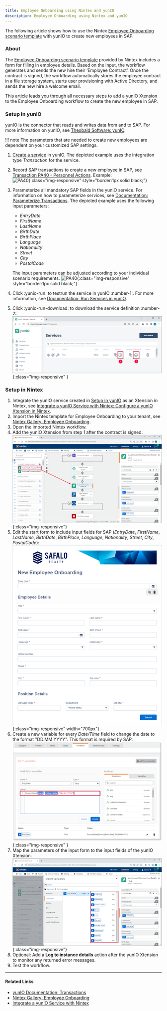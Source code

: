 ```yaml
---
title: Employee Onboarding using Nintex and yunIO
description: Employee Onboarding using Nintex and yunIO
---
```


The following article shows how to use the Nintex [Employee Onboarding scenario template](https://gallery.nintex.com/t/employee-onboarding) with yunIO to create new employees in SAP.<br>


### About

The [Employee Onboarding scenario template](https://gallery.nintex.com/t/employee-onboarding) provided by Nintex includes a form for filling in employee details. 
Based on the input, the workflow generates and sends the new hire their ‘Employee Contract’. 
Once the contract is signed, the workflow automatically stores the employee contract in a file storage system, starts user provisioning with Active Directory, and sends the new hire a welcome email.

This article leads you through all necessary steps to add a yunIO Xtension to the Employee Onboarding workflow to create the new employee in SAP.

### Setup in yunIO

yunIO is the connector that reads and writes data from and to SAP.
For more information on yunIO, see [Theobald Software: yunIO](https://theobald-software.com/en/yunio/).

!!! note
    The parameters that are needed to create new employees are dependent on your customized SAP settings.

1. [Create a service](../getting-started.md/#create-a-service) in yunIO.
The depicted example uses the integration type *Transaction* for the service.
2. Record SAP transactions to create a new employee in SAP, see [Transaction PA40 - Personnel Actions](transaction-pa40.md). Example:<br>
![PA40](../assets/images/yunio/articles/pa40.gif){:class="img-responsive"  style="border:1px solid black;"}
3. Parameterize all mandatory SAP fields in the yunIO service. 
For information on how to parameterize services, see [Documentation: Parameterize Transactions](../documentation/transactions/transactions.md/#parameterize-transactions).
The depicted example uses the following input parameters:
	- *EntryDate*
	- *FirstName*
	- *LastName*
	- *BirthDate*
	- *BirthPlace*
	- *Language*
	- *Nationality*
	- *Street*
	- *City*
	- *PostalCode*
	
	The input parameters can be adjusted according to your individual scenario requirements.
	![PA40](../assets/images/yunio/articles/pa40-parameters.gif){:class="img-responsive"  style="border:1px solid black;"}
4. Click :yunio-run: to testrun the service in yunIO :number-1:. For more information, see [Documentation: Run Services in yunIO](../documentation/run-services.md/#run-services-in-yunio).
5. Click :yunio-run-download: to download the service definition :number-2:.<br>
![yunio-Services-Function-Download](../assets/images/yunio/articles/yunio-run-services-function-download.png){:class="img-responsive" }

<!---
&bull; Entry Date <br>
&bull; First Name <br>
&bull; Last Name <br>
&bull; Birth Date <br>
&bull; Birth Place <br>
&bull; Language <br>
&bull; Nationality <br>
&bull; Street <br>
&bull; City <br>
&bull; Postal Code <br>
-->

### Setup in Nintex

1. Integrate the yunIO service created in [Setup in yunIO](#setup-in-yunio) as an Xtension in Nintex, see [Integrate a yunIO Service with Nintex: Configure a yunIO Xtension in Nintex](integrate-a-yunio-service-with-nintex.md/#configure-a-yunio-xtension-in-nintex).
2. Import the Nintex template for Employee Onboarding to your tenant, see [Nintex Gallery: Employee Onboarding](https://gallery.nintex.com/t/employee-onboarding).
3. Open the imported Nintex workflow.
4. Add the yunIO Xtension from step 1 after the contract is signed.<br>
![personnel-actions-nintex](../assets/images/yunio/articles/personnel-actions-nintex.png){:class="img-responsive"}
5. Edit the start form to include input fields for SAP (*EntryDate*, *FirstName*, *LastName*, *BirthDate*, *BirthPlace*, *Language*, *Nationality*, *Street*, *City*, *PostalCode*):<br>
![personnel-actions-nintex-form2](../assets/images/yunio/articles/personnel-actions-nintex-form2.png){:class="img-responsive" width="700px"}
6. Create a new variable for every *Date/Time* field to change the date to the format "DD.MM.YYYY". This format is required by SAP.<br>
![personnel-actions-nintex-date](../assets/images/yunio/articles/personnel-actions-nintex-date.png){:class="img-responsive" }
7. Map the parameters of the input form to the input fields of the yunIO Xtension.<br>
![personnel-actions-nintex-parameters](../assets/images/yunio/articles/personnel-actions-nintex-parameters.png){:class="img-responsive"}
8. Optional: Add a **Log to instance details** action after the yunIO Xtension to monitor any returned error messages.
9. Test the workflow.


*****
#### Related Links
- [yunIO Documentation: Transactions](../documentation/transactions/index.md)
- [Nintex Gallery: Employee Onboarding](https://gallery.nintex.com/t/employee-onboarding)
- [Integrate a yunIO Service with Nintex](integrate-a-yunio-service-with-nintex.md)
